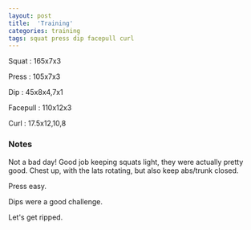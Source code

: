 ```yaml
---
layout: post
title:  'Training'
categories: training
tags: squat press dip facepull curl
---
```


Squat       :   165x7x3

Press       :   105x7x3

Dip         :   45x8x4,7x1

Facepull    :   110x12x3

Curl        :   17.5x12,10,8

### Notes

Not a bad day! Good job keeping squats light, they were actually pretty good. Chest up,
with the lats rotating, but also keep abs/trunk closed.

Press easy.

Dips were a good challenge.

Let's get ripped.

